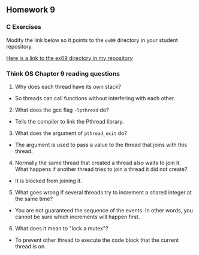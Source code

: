 ## Homework 9

### C Exercises

Modify the link below so it points to the `ex09` directory in your
student repository.

[Here is a link to the ex09 directory in my repository](https://github.com/SungwooPark/ExercisesInC/tree/master/exercises/ex09)

### Think OS Chapter 9 reading questions

1) Why does each thread have its own stack?
- So threads can call functions without interfering with each other.

2) What does the gcc flag `-lpthread` do?
- Tells the compiler to link the Pthread library.

3) What does the argument of `pthread_exit` do?
- The argument is used to pass a value to the thread that joins with this thread.

4) Normally the same thread that created a thread also waits to join it.
What happens if another thread tries to join a thread it did not create?
- It is blocked from joining it.

5) What goes wrong if several threads try to increment a shared integer at the same time?
- You are not guaranteed the sequence of the events. In other words, you cannot be sure which increments will happen first.

6) What does it mean to "lock a mutex"?
- To prevent other thread to execute the code block that the current thread is on.
